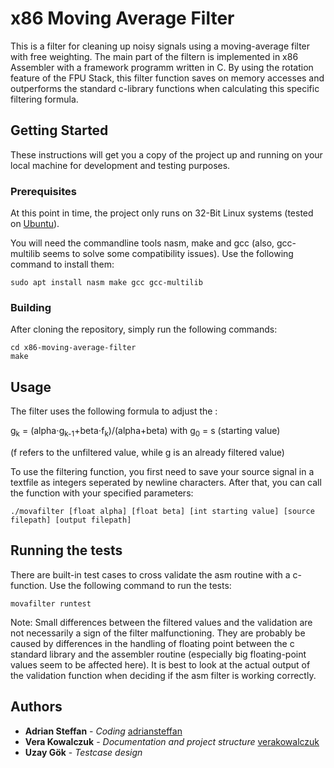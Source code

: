 # x86 Moving Average Filter 

This is a filter for cleaning up noisy signals using a moving-average filter with free weighting. The main part of the filtern is implemented in x86 Assembler with a framework programm written in C. By using the rotation feature of the FPU Stack, this filter function saves on memory accesses and outperforms the standard c-library functions when calculating this specific filtering formula.

## Getting Started

These instructions will get you a copy of the project up and running on your local machine for development and testing purposes.

### Prerequisites

At this point in time, the project only runs on 32-Bit Linux systems (tested on [Ubuntu](https://www.ubuntu.com/download/alternative-downloads)).
 
You will need the commandline tools nasm, make and gcc (also, gcc-multilib seems to solve some compatibility issues). Use the following command to install them:

```
sudo apt install nasm make gcc gcc-multilib 
```

### Building

After cloning the repository, simply run the following commands:

```
cd x86-moving-average-filter
make
```


## Usage

The filter uses the following formula to adjust the : 

g<sub>k</sub> = (alpha⋅g<sub>k-1</sub>+beta⋅f<sub>k</sub>)/(alpha+beta) with 
g<sub>0</sub> = s (starting value)

(f refers to the unfiltered value, while g is an already filtered value)


To use the filtering function, you first need to save your source signal in a textfile as integers seperated by newline characters. After that, you can call the function with your specified parameters:

```
./movafilter [float alpha] [float beta] [int starting value] [source filepath] [output filepath]
```


## Running the tests

There are built-in test cases to cross validate the asm routine with a c-function. 
Use the following command to run the tests:

```
movafilter runtest
```

Note: Small differences between the filtered values and the validation are not necessarily a sign of the filter malfunctioning.
They are probably be caused by differences in the handling of floating point between the c standard library and the assembler routine
(especially big floating-point values seem to be affected here). It is best to look at the actual output of the validation function when deciding if the asm filter is working correctly.


## Authors

* **Adrian Steffan** - *Coding* [adriansteffan](https://github.com/adriansteffan)
* **Vera Kowalczuk** - *Documentation and project structure* [verakowalczuk](https://github.com/verakowalczuk)
* **Uzay Gök** - *Testcase design*





	